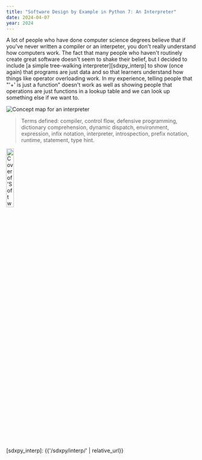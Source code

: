```yaml
---
title: "Software Design by Example in Python 7: An Interpreter"
date: 2024-04-07
year: 2024
---
```


A lot of people who have done computer science degrees believe that
if you've never written a compiler or an interpeter,
you don't really understand how computers work.
The fact that many people who haven't routinely create great software
doesn't seem to shake their belief,
but I decided to include [a simple tree-walking interpreter][sdxpy_interp] to show (once again)
that programs are just data
and so that learners understand how things like operator overloading work.
In my experience,
telling people that "'+' is just a function"
doesn't work as well as showing people that operations are just functions in a lookup table
and we can look up something else if we want to.

<img class="centered" src="{{'/sdxpy/interp/concept_map.svg' | relative_url}}" alt="Concept map for an interpreter"/>

> Terms defined: compiler, control flow, defensive programming, dictionary comprehension, dynamic dispatch, environment, expression, infix notation, interpreter, introspection, prefix notation, runtime, statement, type hint.

<img src="{{'/sdxpy/sdxpy-cover.png' | relative_url}}" alt="Cover of 'Software Design by Example'" width="20%" class="centered">

[sdxpy_interp]: {{'/sdxpy/interp/' | relative_url}}
